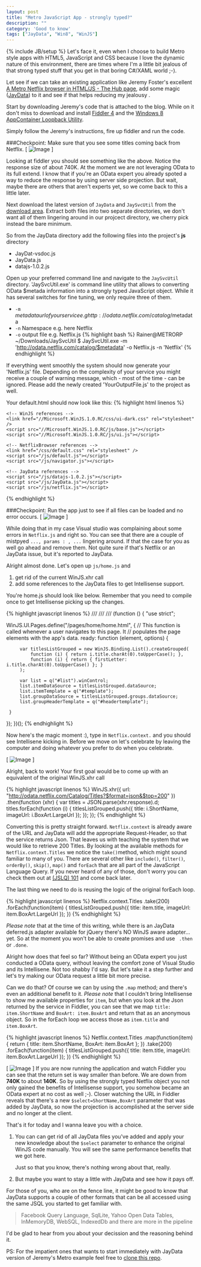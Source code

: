 ```yaml
---
layout: post
title: "Metro JavaScript App - strongly typed?"
description: ""
category: 'Good to know'
tags: ["JayData", "Win8", "WinJS"]
---
```

{% include JB/setup %}
Let's face it, even when I choose to build Metro style apps with HTML5, JavaScript and
CSS because I love the dynamic nature of this environment, there are times where I'm a little bit jealous of that
strong typed stuff that you get in that boring C#/XAML world ;-).

Let see if we can take an existing application like Jeremy Foster's excellent [A Metro Netflix browser in HTML/JS -
The Hub page][], add some magic ([JayData][]) to it and see if that helps reducing my jealousy .

Start by downloading Jeremy's code that is attached to the blog.
While on it don't miss to download and install [Fiddler 4][] and the [Windows 8 AppContainer Loopback Utility][].

Simply follow the Jeremy's instructions, fire up fiddler and run the code.

###Checkpoint: Make sure that you see some titles coming back from Netflix.
[ ![Image](/img/metro-javascript-app---strong-typed-fiddler.jpg "Fiddler Response") ]

Looking at fiddler you should see something like the above. Notice the response size of about 740K. At the moment we
 are not leveraging OData to its full extend. I know that if you're an OData expert you already spoted
 a way to reduce the response by using server side projection. But wait, maybe there are others that aren't experts
 yet, so we come back to this a little later.

Next download the latest version of `JayData` and `JaySvcUtil` from the [download area][].
Extract both files into two separate directories, we don't want all of them lingering around in our projcect
directory, we cherry pick instead the bare minimum.

So from the JayData directory add the following files into the project's **js** directory
- JayDat-vsdoc.js
- JayData.js
- datajs-1.0.2.js

Open up your preferred command line and navigate to the `JaySvcUtil` directory. 'JaySvcUtil.exe' is command line
utility that allows to converting OData $metada information into a strongly typed JavaScript object. While it has
several switches for fine tuning, we only require three of them.

- `-m` $metadata url of your service e.g http://odata.netflix.com/catalog/$metadata
- `-n` Namespace e.g. here Netflix
- `-o` output file e.g. Netflix.js
{% highlight bash %}
Rainer@METRORP ~/Downloads/JaySvcUtil
$ JaySvcUtil.exe -m 'http://odata.netflix.com/catalog/$metadata' -o Netflix.js -n 'Netflix'
{% endhighlight %}

If everything went smoothly the system should now generate your 'Netflix.js' file. Depending on the complexity of
your service you might receive a couple of warning message, which - most of the time - can be ignored.
Please add the newly created 'YourOutputFile.js' to the project as well.

Your default.html should now look like this:
{% highlight html linenos %}
<!DOCTYPE html>
<html>
<head>
    <meta charset="utf-8" />
    <title>NetflixBrowser</title>

    <!-- WinJS references -->
    <link href="//Microsoft.WinJS.1.0.RC/css/ui-dark.css" rel="stylesheet" />
    <script src="//Microsoft.WinJS.1.0.RC/js/base.js"></script>
    <script src="//Microsoft.WinJS.1.0.RC/js/ui.js"></script>

    <!-- NetflixBrowser references -->
    <link href="/css/default.css" rel="stylesheet" />
    <script src="/js/default.js"></script>
    <script src="/js/navigator.js"></script>

    <!-- JayData references -->
    <script src="/js/datajs-1.0.2.js"></script>
    <script src="/js/JayData.js"></script>
    <script src="/js/netflix.js"></script>

</head>
<body>
    <div id="contenthost" data-win-control="Application.PageControlNavigator" data-win-options="{home: '/pages/home/home.html'}"></div>
    <!-- <div id="appbar" data-win-control="WinJS.UI.AppBar">
        <button data-win-control="WinJS.UI.AppBarCommand" data-win-options="{id:'cmd', label:'Command', icon:'placeholder'}"></button>
    </div> -->
</body>
</html>
{% endhighlight %}


###Checkpoint: Run the app just to see if all files can be loaded and no error occurs.
[ ![Image](/img/metro-javascript-app---strong-typed-params.jpg "Netflix.js errors") ]

While doing that in my case Visual studio was complaining about some errors in `Netflix.js` and right so.
You can see that there are a couple of mistpyed `..., params : , ...` lingering around. If that the case for you as
well go ahead and remove them. Not quite sure if that's Netflix or an JayData issue,
but it's reported to JayData.

Alright almost done. Let's open up `js/home.js` and
1. get rid of the current WinJS.xhr call
2. add some references to the JayData files to get Intellisense support.

You're home.js should look like below. Remember that you need to compile once to get Intellisense picking
 up the changes.

{% highlight javascript linenos %}
/// <reference path="/js/jaydata.js" />
/// <reference path="/js/jaydata-vsdoc.js" />
/// <reference path="/js/netflix.js" />
(function () {
 "use strict";

 WinJS.UI.Pages.define("/pages/home/home.html", {
     // This function is called whenever a user navigates to this page. It
     // populates the page elements with the app's data.
     ready: function (element, options) {

         var titlesListGrouped = new WinJS.Binding.List().createGrouped(
             function (i) { return i.title.charAt(0).toUpperCase(); },
             function (i) { return { firstLetter: i.title.charAt(0).toUpperCase() }; }
         );

         var list = q("#list").winControl;
         list.itemDataSource = titlesListGrouped.dataSource;
         list.itemTemplate = q("#template");
         list.groupDataSource = titlesListGrouped.groups.dataSource;
         list.groupHeaderTemplate = q("#headertemplate");

     }
 });
})();
{% endhighlight %}

Now here's the magic moment :), type in `Netflix.context.` and you should see Intellisene kicking in. Before we move
on let's celebrate by leaving the computer and doing whatever you prefer to do when you celebrate.

[ ![Image](/img/metro-javascript-app---strong-typed-Intellisense.jpg "Intellisense") ]

Alright, back to work! Your first goal would be to come up with an equivalent of the original WinJS.xhr call

{% highlight javascript linenos %}
WinJS.xhr({ url: "http://odata.netflix.com/Catalog/Titles?$format=json&$top=200" })
    .then(function (xhr) {
        var titles = JSON.parse(xhr.response).d;
        titles.forEach(function (i) {
            titlesListGrouped.push({
                title: i.ShortName,
                imageUrl: i.BoxArt.LargeUrl
            });
        });
    });
{% endhighlight %}

Converting this is pretty straight forward. `Netflix.context` is already aware of the URL and JayData will add the
appropriate Request-Header, so that the service returns Json. That leaves us with teaching the system that we would
like to retrieve 200 Titles.
By looking at the available methods for `Netflix.context.Titles` we notice
the `take()`method, which might sound familiar to many of you. There are several other like `include()`, `filter()`,
`orderBy()`, `skip()`, `map()` and `forEach` that are all part of the JavaScript Language Query.
If you never heard of any of those, don't worry you can check them out at [(JSLQ) 101][] and come back later.

The last thing we need to do is reusing the logic of the original forEach loop.

{% highlight javascript linenos %}
Netflix.context.Titles
    .take(200)
    .forEach(function(item) {
        titlesListGrouped.push({
            title: item.title,
            imageUrl: item.BoxArt.LargeUrl
        });
    })
{% endhighlight %}

_Please note_ that at the time of this writing, while there is an JayData deferred.js adapter available for jQuery
there's  NO WinJS aware adapter... yet. So at the moment you won't be able to create promises and use `
.then` or `.done`.

Alright how does that feel so far? Without being an OData expert you just conducted a OData query,
without leaving the comfort zone of Visual Studio and its Intellisene. Not too shabby I'd say. But let's take it a
step further and let's try making our OData request a little bit more precise.

Can we do that? Of course we can by using the `.map` method; and there's even an additional benefit to it.
_Please note_ that I couldn't
 bring Intellisense to show me available properties for `item`, but when you look at the Json returned by
 the service in Fiddler, you can see that we map `title: item.ShortName` and `BoxArt: item.BoxArt` and return that
 as an anonymous object. So in the forEach loop we access those as `item.title` and `item.BoxArt`.

{% highlight javascript linenos %}
Netflix.context.Titles
    .map(function(item) {
        return {
            title: item.ShortName,
            BoxArt: item.BoxArt
        };
    })
    .take(200)
    .forEach(function(item) {
        titlesListGrouped.push({
            title: item.title,
            imageUrl: item.BoxArt.LargeUrl
        });
    })
{% endhighlight %}

[ ![Image](/img/metro-javascript-app---strong-typed-fiddler140k.jpg "Fiddler 140K") ]
If you are now running the application and watch Fiddler you can see that the return set is way smaller than before. We
are down from **740K** to about **140K**. So by using the strongly typed Netflix object you not only gained the
benefits of
Intellisense support, you somehow became an OData expert at no cost as well ;-).
Closer watching the URL in Fiddler reveals that there's a new `$select=ShortName,BoxArt` parameter that was added by
JayData, so now the projection is accomplished at the server side and no longer at the client.


That's it for today and I wanna leave you with a choice.

1. You can can get rid of all JayData files you've added and apply your new knowledge about the `$select` parameter
to enhance the original WinJS code manually. You will see the same performance benefits that we got here.

   Just so that you know, there's nothing wrong about that, really.
2. But maybe you want to stay a little with JayData and see how it pays off.

For those of you, who are on the fence line, it might be good to know that JayData supports a couple of other formats
that
can be all accessed using the same JSQL you started to get familiar with.
> Facebook Query Language, SqlLite, Yahoo Open Data Tables, InMemoryDB, WebSQL, IndexedDb
and there are more in the pipeline

I'd be glad to hear from you about your decission and the reasoning behind it.


PS: For the impatient ones that wants to start immediately with JayData version of Jeremy's Metro example feel free to
[clone this repo][].


[A Metro Netflix browser in HTML/JS - The Hub page]: http://codefoster.com/post/2012/06/13/netflixstage1.aspx
[JayData]: http://jaydata.org/
[Fiddler 4]: http://www.fiddler2.com/fiddler2/version.asp
[Windows 8 AppContainer Loopback Utility]: http://www.fiddler2.com/Fiddler2/extensions.asp
[download area]: http://jaydata.org/download
[clone this repo]:https://github.com/RainerAtSpirit/JayData-Netflix
[(JSLQ) 101]:http://jaydata.org/blog/javascript-language-query-jslq-101